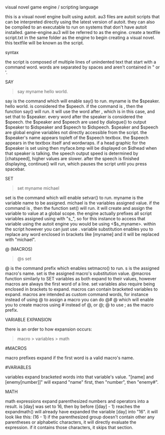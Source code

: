 visual novel game engine / scripting language

this is a visual novel engine built using autoit. au3 files are autoit scripts that can be interpreted directly using the latest version of autoit. they can also be compiled to an executable to run on systems that don't have autoit installed. game-engine.au3 will be referred to as the engine. create a textfile script.txt in the same folder as the engine to begin creating a visual novel. this textfile will be known as the script.



syntax

the script is composed of multiple lines of unindented text that start with a command word. words are separated by spaces and aren't contained in " or '.


SAY
>say myname hello world.

say is the command which will enable say() to run.
myname is the $speaker.
hello world. is considered the $speech.
if the command is <say>, then the function say() will run. it will use the word after <say>, which is <myname> in this case, and set that to $speaker. every word after the speaker is considered the $speech. the $speaker and $speech are used by dialogue() to output $speaker to $idspeaker and $speech to $idspeech. $speaker and $speech are global engine variables not directly accessible from the script. the $speaker's name appears topleft of the $speech textbox. the $speech appears in the textbox itself and wordwraps. if a head graphic for the $speaker is set using <head myname myface.bmp> then myface.bmp will be displayed on $idhead when that speaker is talking. the speech output speed is determined by [chatspeed], higher values are slower. after the speech is finished displaying, continue() will run, which pauses the script until you press spacebar.


SET

>set myname michael

set is the command which will enable setvar() to run.
myname is the variable name to be assigned.
michael is the variables assigned value.
if the command is <set>, then the function set() will run. it will create and assign the variable <myname> to value <michael> at a global scope. the engine actually prefixes all script variables assigned using <set> with "s_", so for this instance to access that variable using the autoit engine you would be using <$s_myname>. within the script however you can just use <myname>. variable substitution enables you to replace any word enclosed in brackets like [myname] and it will be replaced with "michael".


@ (MACROS)

>@s set

@ is the command prefix which enables setmacro() to run.
s is the assigned macro's name.
set is the assigned macro's substitution value.
@macros function similarly to SET variables as both expand to their values, however macros are always the first word of a line. set variables also require being enclosed in brackets to expand. macros can contain bracketed variables to expand. macros are intended as custom command words, for instance instead of using @ to assign a macro you can do @# @ which will enable you to create macros using # instead of @, or @; @ to use ; as the macro prefix.


VARIABLE EXPANSION

there is an order to how expansion occurs:
>macro > variables > math


#MACROS

macro prefixes expand if the first word is a valid macro's name.


#VARIABLES

variables expand bracketed words into that variable's value.
"[name] and [enemy[number]]" will expand "name" first, then "number", then "enemy#".


MATH

math expressions expand parenthesized numbers and operators into a result.
is [day] was set to 16, then by before ([day] - 1)  reaches the expandmath() will already have expanded the variable [day] into "16".
it will look like this: (16 - 1)
if the parenthesized group doesn't contain other any parentheses or alphabetic characters, it will directly evaluate the expression. if it contains those characters, it skips that section.

